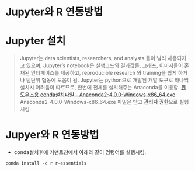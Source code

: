 Jupyter와 R 연동방법
=====================

# Jupyter 설치
> Jupyter는 data scientists, researchers, and analysts 들이 널리 사용되지고 있으며, Jupyter’s notebook은 실행코드와 결과값들, 그래프, 이미지들이 혼재된 인터페이스를 제공하고, reproducible research 와 training을 쉽게 하거나 팀단위 협동에 도움이 됨.
> Jupyter는 python으로 개발된 개발 도구로 하나씩 설치시 어려움이 따르므로, 한번에 전체를 설치해주는 Anaconda를 이용함.
> [윈도우즈용 conda설치파일 - Anaconda2-4.0.0-Windows-x86_64.exe](https://3230d63b5fc54e62148e-c95ac804525aac4b6dba79b00b39d1d3.ssl.cf1.rackcdn.com/Anaconda2-4.0.0-Windows-x86_64.exe)
> Anaconda2-4.0.0-Windows-x86_64.exe 파일은 받고 **관리자 권한**으로 실행시킴

# Jupyer와 R 연동방법
- conda설치후에 커맨트창에서 아래와 같이 명령어를 실행시킴.
```
conda install -c r r-essentials
```